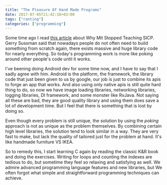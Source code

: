 ```yaml
---
title: "The Pleasure Of Hand Made Programs"
date: 2017-07-05T21:42:18+03:00
tags: ["ranting"]
categories: ["programming"]
---
```


Some time ago I read [this article](http://www.posteriorscience.net/?p=206) about Why Mit Stopped Teaching SICP. Gerry Sussman said that nowadays people do not often need to build something from scratch again, there exists massive and huge library code for nearly everything. So today's programming work is more like poking around other people's code until it works.

I've beening doing Android dev for some time now, and I have to say that I sadly agree with him. Android is the platform, the framework, the library code that just been given to us by google, our job is just to combine its apis to forge an app that works. And also using only native apis is still quite hard thing to do, so now we have image loading libraries, networking libraries, logging libraries, DI framework, and some monster like RxJava. Not saying all these are bad, they are good quality library and using them does save a lot of development time. But I feel that there is something that is lost by doing so.

Even though every problem is still unique, the solution by using the *poking* approach is not as unique as the problem themselves. By combining certain high level libraries, the solution tend to look similar in a way. They are very fast to make, but lack the quality of tailored just for the problem at hand. It's like handmade furniture VS IKEA.

So to remedy this, I start learning C again by reading the classic K&R book and doing the exercises. Writing for loops and counting the indexes are tedious to do, but sometime they feel so relaxing and satisfying as well. We admire advanced programming language features and new libraries, but We often forgot what simple and straightforward programming techniques can achieve.
